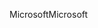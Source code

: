 <span data-ttu-id="fcfb5-101">Microsoft</span><span class="sxs-lookup"><span data-stu-id="fcfb5-101">Microsoft</span></span>